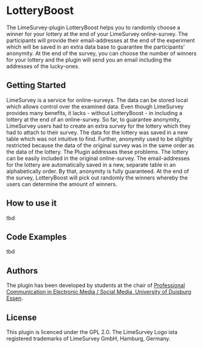 # LotteryBoost

The LimeSurvey-plugin LotteryBoost helps you to randomly choose a winner for your lottery at the end of your LimeSurvey online-survey. The participants will provide their email-addresses at the end of the experiment which will be saved in an extra data base to guarantee the participants' anonymity. At the end of the survey, you can choose the number of winners for your lottery and the plugin will send you an email including the addresses of the lucky-ones. 

## Getting Started

LimeSurvey is a service for online-surveys. The data can be stored local which allows control over the examined data. Even though LimeSurvey provides many benefits, it lacks - without LotteryBoost - in including a lottery at the end of an online-survey. So far, to guarantee anonymity, LimeSurvey users had to create an extra survey for the lottery which they had to attach to their survey. The data for the lottery was saved in a new table which was not intuitive to find. Further, anonymity used to be slightly restricted because the data of the original survey was in the same order as the data of the lottery. 
The Plugin addresses these problems. The lottery can be easily included in the original online-survey. The email-addresses for the lottery are automatically saved in a new, separate table in an alphabetically order. By that, anonymity is fully guaranteed. At the end of the survey, LotteryBoost will pick out randomly the winners whereby the users can determine the amount of winners. 

## How to use it
tbd

## Code Examples
tbd

## Authors

The plugin has been developed by students at the chair of [Professional Communication in Electronic Media / Social Media, University of Duisburg Essen](https://www.uni-due.de/proco/index_en.php).

## License

This plugin is licenced under the GPL 2.0.
The LimeSurvey Logo ista registered trademarks of LimeSurvey GmbH, Hamburg, Germany.

